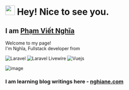 <h1><img src="https://emojis.slackmojis.com/emojis/images/1531849430/4246/blob-sunglasses.gif?1531849430" width="30"/> Hey! Nice to see you.</h1>

## I am [Phạm Viết Nghĩa](https://nghiane.com/)

<p>
Welcome to my page! </br> I'm Nghĩa, Fullstack developer from <img src="https://cdn-icons-png.flaticon.com/512/5373/5373330.png" width="13"/>
</p>

![Laravel](https://img.shields.io/badge/-Laravel-white?style=for-the-badge&logo=laravel&color=red&logoColor=white)
![Laravel Livewire](https://img.shields.io/badge/Livewire-Laravel-white?style=for-the-badge&logo=livewire&color=violet&logoColor=white)
![Vuejs](https://img.shields.io/badge/Vue.js-35495E?style=for-the-badge&logo=vuedotjs&logoColor=4FC08D)

![image](https://user-images.githubusercontent.com/34742453/221502143-213bfdfa-02d6-4da9-9efd-7d94522fd01b.png)

### I am learning blog writings here - [nghiane.com](https://nghiane.com)
